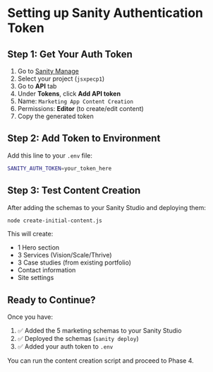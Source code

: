 # Setting up Sanity Authentication Token

## Step 1: Get Your Auth Token

1. Go to [Sanity Manage](https://sanity.io/manage)
2. Select your project (`jsxpecp1`)
3. Go to **API** tab
4. Under **Tokens**, click **Add API token**
5. Name: `Marketing App Content Creation`
6. Permissions: **Editor** (to create/edit content)
7. Copy the generated token

## Step 2: Add Token to Environment

Add this line to your `.env` file:
```bash
SANITY_AUTH_TOKEN=your_token_here
```

## Step 3: Test Content Creation

After adding the schemas to your Sanity Studio and deploying them:

```bash
node create-initial-content.js
```

This will create:
- 1 Hero section
- 3 Services (Vision/Scale/Thrive)  
- 3 Case studies (from existing portfolio)
- Contact information
- Site settings

## Ready to Continue?

Once you have:
1. ✅ Added the 5 marketing schemas to your Sanity Studio
2. ✅ Deployed the schemas (`sanity deploy`)
3. ✅ Added your auth token to `.env`

You can run the content creation script and proceed to Phase 4.